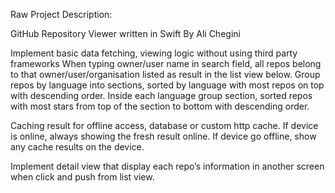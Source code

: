 Raw Project Description:

GitHub Repository Viewer written in Swift By Ali Chegini 


Implement basic data fetching, viewing logic without using third party frameworks
When typing owner/user name in search field, all repos belong to that owner/user/organisation listed as result in the list view below.
Group repos by language into sections, sorted by language with most repos on top with descending order.
Inside each language group section, sorted repos with most stars from top of the section to bottom with descending order.

Caching result for offline access, database or custom http cache. If device
is online, always showing the fresh result online. If device go offline, show
any cache results on the device.

Implement detail view that display each repo’s information in another
screen when click and push from list view.


